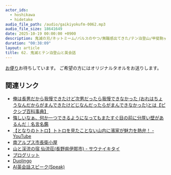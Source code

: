 ```yaml
---
actor_ids:
  - hoshikawa
  - hidetake
audio_file_path: /audio/gaikiyokufm-0062.mp3
audio_file_size: 18641649
date: 2025-10-19 00:00:00 +0900
description: 鬼滅の刃/ネットミーム/バルスのやつ/無職感出てきた/テン泊登山/甲斐駒ヶ岳/仙丈ヶ岳/南アルプスの天然水風呂/英会話の目標設定/通いとAIアプリ/ランニングと英語について話しました。
duration: "00:38:09"
layout: article
title: 62. 鬼滅とテン泊登山と英会話
---
```


[お便り](https://forms.gle/qherFuKhZCPWPRcL6)お待ちしています。
ご希望の方にはオリジナルタオルをお送りします。

## 関連リンク
- [俺は長男だから我慢できたけど次男だったら我慢できなかった (おれはちょうなんだからがまんできたけどじなんだったらがまんできなかった)とは【ピクシブ百科事典】](https://dic.pixiv.net/a/俺は長男だから我慢できたけど次男だったら我慢できなかった)
- [悔しいなぁ、何か一つできるようになってもまたすぐ目の前に分厚い壁があるんだ｜名言名鑑](https://meigenmeikan.com/悔しいなぁ、何か一つできるようになってもまた)
- [【となりのトトロ】トトロを見たことない山内に濱家が魅力を熱弁！ - YouTube](https://www.youtube.com/watch?v=GvMpSSDKYdo)
- [南アルプス市長衛小屋](https://choei.ashiyasu.com/)
- [山と渓流の宿 仙流荘(長野県伊那市) - サウナイキタイ](https://sauna-ikitai.com/saunas/5830)
- [プログリット](https://www.progrit.co.jp/)
- [Duolingo](https://ja.duolingo.com/)
- [AI英会話スピーク(Speak)](https://www.speak.com)
